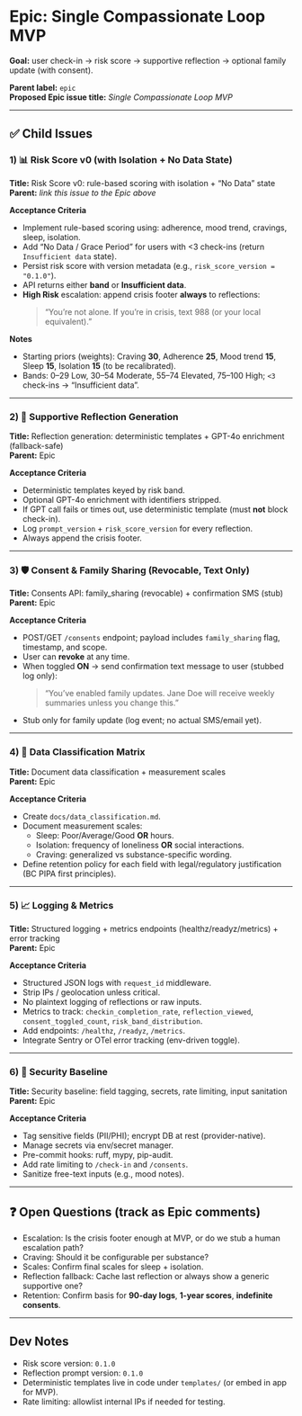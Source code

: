 # Epic: Single Compassionate Loop MVP

**Goal:** user check-in → risk score → supportive reflection → optional family update (with consent).

**Parent label:** `epic`  
**Proposed Epic issue title:** *Single Compassionate Loop MVP*

---

## ✅ Child Issues

### 1) 📊 Risk Score v0 (with Isolation + No Data State)
**Title:** Risk Score v0: rule-based scoring with isolation + “No Data” state  
**Parent:** _link this issue to the Epic above_

**Acceptance Criteria**
- Implement rule-based scoring using: adherence, mood trend, cravings, sleep, isolation.
- Add “No Data / Grace Period” for users with <3 check-ins (return `Insufficient data` state).
- Persist risk score with version metadata (e.g., `risk_score_version = "0.1.0"`).
- API returns either **band** or **Insufficient data**.
- **High Risk** escalation: append crisis footer **always** to reflections:
  > “You’re not alone. If you’re in crisis, text 988 (or your local equivalent).”

**Notes**
- Starting priors (weights): Craving **30**, Adherence **25**, Mood trend **15**, Sleep **15**, Isolation **15** (to be recalibrated).
- Bands: 0–29 Low, 30–54 Moderate, 55–74 Elevated, 75–100 High; `<3` check-ins → “Insufficient data”.

---

### 2) 💬 Supportive Reflection Generation
**Title:** Reflection generation: deterministic templates + GPT-4o enrichment (fallback-safe)  
**Parent:** Epic

**Acceptance Criteria**
- Deterministic templates keyed by risk band.
- Optional GPT-4o enrichment with identifiers stripped.
- If GPT call fails or times out, use deterministic template (must **not** block check-in).
- Log `prompt_version` + `risk_score_version` for every reflection.
- Always append the crisis footer.

---

### 3) 🛡️ Consent & Family Sharing (Revocable, Text Only)
**Title:** Consents API: family_sharing (revocable) + confirmation SMS (stub)  
**Parent:** Epic

**Acceptance Criteria**
- POST/GET `/consents` endpoint; payload includes `family_sharing` flag, timestamp, and scope.
- User can **revoke** at any time.
- When toggled **ON** → send confirmation text message to user (stubbed log only):
  > “You’ve enabled family updates. Jane Doe will receive weekly summaries unless you change this.”
- Stub only for family update (log event; no actual SMS/email yet).

---

### 4) 📑 Data Classification Matrix
**Title:** Document data classification + measurement scales  
**Parent:** Epic

**Acceptance Criteria**
- Create `docs/data_classification.md`.
- Document measurement scales:
  - Sleep: Poor/Average/Good **OR** hours.
  - Isolation: frequency of loneliness **OR** social interactions.
  - Craving: generalized vs substance-specific wording.
- Define retention policy for each field with legal/regulatory justification (BC PIPA first principles).

---

### 5) 📈 Logging & Metrics
**Title:** Structured logging + metrics endpoints (healthz/readyz/metrics) + error tracking  
**Parent:** Epic

**Acceptance Criteria**
- Structured JSON logs with `request_id` middleware.
- Strip IPs / geolocation unless critical.
- No plaintext logging of reflections or raw inputs.
- Metrics to track: `checkin_completion_rate`, `reflection_viewed`, `consent_toggled_count`, `risk_band_distribution`.
- Add endpoints: `/healthz`, `/readyz`, `/metrics`.
- Integrate Sentry or OTel error tracking (env-driven toggle).

---

### 6) 🔐 Security Baseline
**Title:** Security baseline: field tagging, secrets, rate limiting, input sanitation  
**Parent:** Epic

**Acceptance Criteria**
- Tag sensitive fields (PII/PHI); encrypt DB at rest (provider-native).
- Manage secrets via env/secret manager.
- Pre-commit hooks: ruff, mypy, pip-audit.
- Add rate limiting to `/check-in` and `/consents`.
- Sanitize free-text inputs (e.g., mood notes).

---

## ❓ Open Questions (track as Epic comments)
- Escalation: Is the crisis footer enough at MVP, or do we stub a human escalation path?
- Craving: Should it be configurable per substance?
- Scales: Confirm final scales for sleep + isolation.
- Reflection fallback: Cache last reflection or always show a generic supportive one?
- Retention: Confirm basis for **90-day logs**, **1-year scores**, **indefinite consents**.

---

## Dev Notes
- Risk score version: `0.1.0`
- Reflection prompt version: `0.1.0`
- Deterministic templates live in code under `templates/` (or embed in app for MVP).
- Rate limiting: allowlist internal IPs if needed for testing.
